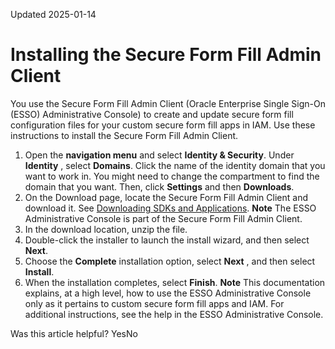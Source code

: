 Updated 2025-01-14
# Installing the Secure Form Fill Admin Client
You use the Secure Form Fill Admin Client (Oracle Enterprise Single Sign-On (ESSO) Administrative Console) to create and update secure form fill configuration files for your custom secure form fill apps in IAM. Use these instructions to install the Secure Form Fill Admin Client.
  1. Open the **navigation menu** and select **Identity & Security**. Under **Identity** , select **Domains**. Click the name of the identity domain that you want to work in. You might need to change the compartment to find the domain that you want. Then, click **Settings** and then **Downloads**.
  2. On the Download page, locate the Secure Form Fill Admin Client and download it. See [Downloading SDKs and Applications](https://docs.oracle.com/en-us/iaas/Content/Identity/sdkapplications/download-sdks-and-applications.htm#download-sdks-and-applications1 "Download software development kits \(SDKs\) and applications to develop your web and mobile applications to authenticate and integrate them with an identity domain in IAM.").
**Note** The ESSO Administrative Console is part of the Secure Form Fill Admin Client.
  3. In the download location, unzip the file.
  4. Double-click the installer to launch the install wizard, and then select **Next**.
  5. Choose the **Complete** installation option, select **Next** , and then select **Install**.
  6. When the installation completes, select **Finish**.
**Note** This documentation explains, at a high level, how to use the ESSO Administrative Console only as it pertains to custom secure form fill apps and IAM. For additional instructions, see the help in the ESSO Administrative Console.


Was this article helpful?
YesNo

